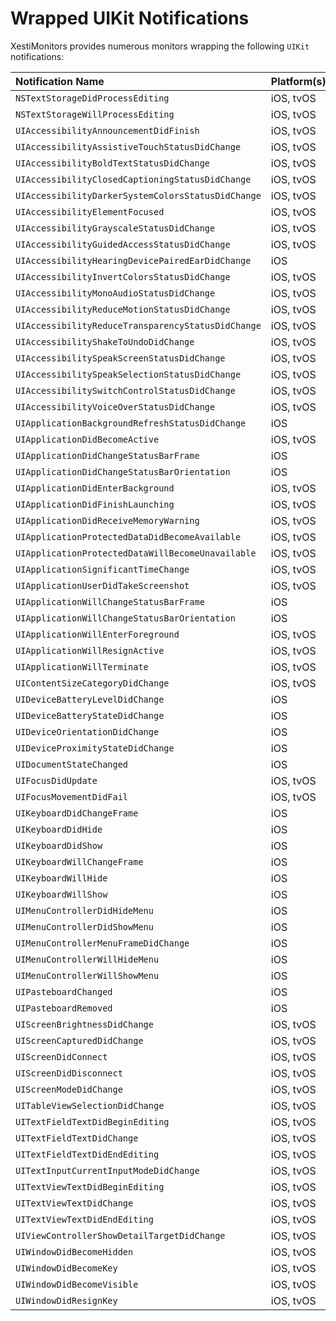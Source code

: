 # Wrapped UIKit Notifications

XestiMonitors provides numerous monitors wrapping the following `UIKit`
notifications:

Notification Name                                  | Platform(s) | Monitor
:------------------------------------------------- |:----------- |:-------
`NSTextStorageDidProcessEditing`                   | iOS, tvOS   | [TextStorageMonitor][text_storage_monitor]
`NSTextStorageWillProcessEditing`                  | iOS, tvOS   | [TextStorageMonitor][text_storage_monitor]
`UIAccessibilityAnnouncementDidFinish`             | iOS, tvOS   | [AccessibilityAnnouncementMonitor][accessibility_announcement_monitor]
`UIAccessibilityAssistiveTouchStatusDidChange`     | iOS, tvOS   | [AccessibilityStatusMonitor][accessibility_status_monitor]
`UIAccessibilityBoldTextStatusDidChange`           | iOS, tvOS   | [AccessibilityStatusMonitor][accessibility_status_monitor]
`UIAccessibilityClosedCaptioningStatusDidChange`   | iOS, tvOS   | [AccessibilityStatusMonitor][accessibility_status_monitor]
`UIAccessibilityDarkerSystemColorsStatusDidChange` | iOS, tvOS   | [AccessibilityStatusMonitor][accessibility_status_monitor]
`UIAccessibilityElementFocused`                    | iOS, tvOS   | [AccessibilityElementMonitor][accessibility_element_monitor]
`UIAccessibilityGrayscaleStatusDidChange`          | iOS, tvOS   | [AccessibilityStatusMonitor][accessibility_status_monitor]
`UIAccessibilityGuidedAccessStatusDidChange`       | iOS, tvOS   | [AccessibilityStatusMonitor][accessibility_status_monitor]
`UIAccessibilityHearingDevicePairedEarDidChange`   | iOS         | [AccessibilityStatusMonitor][accessibility_status_monitor]
`UIAccessibilityInvertColorsStatusDidChange`       | iOS, tvOS   | [AccessibilityStatusMonitor][accessibility_status_monitor]
`UIAccessibilityMonoAudioStatusDidChange`          | iOS, tvOS   | [AccessibilityStatusMonitor][accessibility_status_monitor]
`UIAccessibilityReduceMotionStatusDidChange`       | iOS, tvOS   | [AccessibilityStatusMonitor][accessibility_status_monitor]
`UIAccessibilityReduceTransparencyStatusDidChange` | iOS, tvOS   | [AccessibilityStatusMonitor][accessibility_status_monitor]
`UIAccessibilityShakeToUndoDidChange`              | iOS, tvOS   | [AccessibilityStatusMonitor][accessibility_status_monitor]
`UIAccessibilitySpeakScreenStatusDidChange`        | iOS, tvOS   | [AccessibilityStatusMonitor][accessibility_status_monitor]
`UIAccessibilitySpeakSelectionStatusDidChange`     | iOS, tvOS   | [AccessibilityStatusMonitor][accessibility_status_monitor]
`UIAccessibilitySwitchControlStatusDidChange`      | iOS, tvOS   | [AccessibilityStatusMonitor][accessibility_status_monitor]
`UIAccessibilityVoiceOverStatusDidChange`          | iOS, tvOS   | [AccessibilityStatusMonitor][accessibility_status_monitor]
`UIApplicationBackgroundRefreshStatusDidChange`    | iOS         | [BackgroundRefreshMonitor][background_refresh_monitor]
`UIApplicationDidBecomeActive`                     | iOS, tvOS   | [ApplicationStateMonitor][application_state_monitor]
`UIApplicationDidChangeStatusBarFrame`             | iOS         | [StatusBarMonitor][status_bar_monitor]
`UIApplicationDidChangeStatusBarOrientation`       | iOS         | [StatusBarMonitor][status_bar_monitor]
`UIApplicationDidEnterBackground`                  | iOS, tvOS   | [ApplicationStateMonitor][application_state_monitor]
`UIApplicationDidFinishLaunching`                  | iOS, tvOS   | [ApplicationStateMonitor][application_state_monitor]
`UIApplicationDidReceiveMemoryWarning`             | iOS, tvOS   | [MemoryMonitor][memory_monitor]
`UIApplicationProtectedDataDidBecomeAvailable`     | iOS, tvOS   | [ProtectedDataMonitor][protected_data_monitor]
`UIApplicationProtectedDataWillBecomeUnavailable`  | iOS, tvOS   | [ProtectedDataMonitor][protected_data_monitor]
`UIApplicationSignificantTimeChange`               | iOS, tvOS   | [TimeMonitor][time_monitor]
`UIApplicationUserDidTakeScreenshot`               | iOS, tvOS   | [ScreenshotMonitor][screenshot_monitor]
`UIApplicationWillChangeStatusBarFrame`            | iOS         | [StatusBarMonitor][status_bar_monitor]
`UIApplicationWillChangeStatusBarOrientation`      | iOS         | [StatusBarMonitor][status_bar_monitor]
`UIApplicationWillEnterForeground`                 | iOS, tvOS   | [ApplicationStateMonitor][application_state_monitor]
`UIApplicationWillResignActive`                    | iOS, tvOS   | [ApplicationStateMonitor][application_state_monitor]
`UIApplicationWillTerminate`                       | iOS, tvOS   | [ApplicationStateMonitor][application_state_monitor]
`UIContentSizeCategoryDidChange`                   | iOS, tvOS   | ContentSizeCategoryMonitor (_see_ [#13](https://github.com/eBardX/XestiMonitors/issues/13))
`UIDeviceBatteryLevelDidChange`                    | iOS         | [BatteryMonitor][battery_monitor]
`UIDeviceBatteryStateDidChange`                    | iOS         | [BatteryMonitor][battery_monitor]
`UIDeviceOrientationDidChange`                     | iOS         | [OrientationMonitor][orientation_monitor]
`UIDeviceProximityStateDidChange`                  | iOS         | [ProximityMonitor][proximity_monitor]
`UIDocumentStateChanged`                           | iOS         | [DocumentStateMonitor][document_state_monitor]
`UIFocusDidUpdate`                                 | iOS, tvOS   | [FocusMonitor][focus_monitor]
`UIFocusMovementDidFail`                           | iOS, tvOS   | [FocusMonitor][focus_monitor]
`UIKeyboardDidChangeFrame`                         | iOS         | [KeyboardMonitor][keyboard_monitor]
`UIKeyboardDidHide`                                | iOS         | [KeyboardMonitor][keyboard_monitor]
`UIKeyboardDidShow`                                | iOS         | [KeyboardMonitor][keyboard_monitor]
`UIKeyboardWillChangeFrame`                        | iOS         | [KeyboardMonitor][keyboard_monitor]
`UIKeyboardWillHide`                               | iOS         | [KeyboardMonitor][keyboard_monitor]
`UIKeyboardWillShow`                               | iOS         | [KeyboardMonitor][keyboard_monitor]
`UIMenuControllerDidHideMenu`                      | iOS         | [MenuControllerMonitor][menu_controller_monitor]
`UIMenuControllerDidShowMenu`                      | iOS         | [MenuControllerMonitor][menu_controller_monitor]
`UIMenuControllerMenuFrameDidChange`               | iOS         | [MenuControllerMonitor][menu_controller_monitor]
`UIMenuControllerWillHideMenu`                     | iOS         | [MenuControllerMonitor][menu_controller_monitor]
`UIMenuControllerWillShowMenu`                     | iOS         | [MenuControllerMonitor][menu_controller_monitor]
`UIPasteboardChanged`                              | iOS         | [PasteboardMonitor][pasteboard_monitor]
`UIPasteboardRemoved`                              | iOS         | [PasteboardMonitor][pasteboard_monitor]
`UIScreenBrightnessDidChange`                      | iOS, tvOS   | [ScreenBrightnessMonitor][screen_brightness_monitor]
`UIScreenCapturedDidChange`                        | iOS, tvOS   | [ScreenCapturedMonitor][screen_captured_monitor]
`UIScreenDidConnect`                               | iOS, tvOS   | [ScreenConnectionMonitor][screen_connection_monitor]
`UIScreenDidDisconnect`                            | iOS, tvOS   | [ScreenConnectionMonitor][screen_connection_monitor]
`UIScreenModeDidChange`                            | iOS, tvOS   | [ScreenModeMonitor][screen_mode_monitor]
`UITableViewSelectionDidChange`                    | iOS, tvOS   | [TableViewSelectionMonitor][table_view_selection_monitor]
`UITextFieldTextDidBeginEditing`                   | iOS, tvOS   | [TextFieldTextMonitor][text_field_text_monitor]
`UITextFieldTextDidChange`                         | iOS, tvOS   | [TextFieldTextMonitor][text_field_text_monitor]
`UITextFieldTextDidEndEditing`                     | iOS, tvOS   | [TextFieldTextMonitor][text_field_text_monitor]
`UITextInputCurrentInputModeDidChange`             | iOS, tvOS   | [TextInputModeMonitor][text_input_mode_monitor]
`UITextViewTextDidBeginEditing`                    | iOS, tvOS   | [TextViewTextMonitor][text_view_text_monitor]
`UITextViewTextDidChange`                          | iOS, tvOS   | [TextViewTextMonitor][text_view_text_monitor]
`UITextViewTextDidEndEditing`                      | iOS, tvOS   | [TextViewTextMonitor][text_view_text_monitor]
`UIViewControllerShowDetailTargetDidChange`        | iOS, tvOS   | [ViewControllerShowDetailTargetMonitor][view_controller_show_detail_target_monitor]
`UIWindowDidBecomeHidden`                          | iOS, tvOS   | [WindowMonitor][window_monitor]
`UIWindowDidBecomeKey`                             | iOS, tvOS   | [WindowMonitor][window_monitor]
`UIWindowDidBecomeVisible`                         | iOS, tvOS   | [WindowMonitor][window_monitor]
`UIWindowDidResignKey`                             | iOS, tvOS   | [WindowMonitor][window_monitor]

[accessibility_announcement_monitor]:           https://eBardX.github.io/XestiMonitors/Classes/AccessibilityAnnouncementMonitor.html
[accessibility_element_monitor]:                https://eBardX.github.io/XestiMonitors/Classes/AccessibilityElementMonitor.html
[accessibility_status_monitor]:                 https://eBardX.github.io/XestiMonitors/Classes/AccessibilityStatusMonitor.html
[application_state_monitor]:                    https://eBardX.github.io/XestiMonitors/Classes/ApplicationStateMonitor.html
[background_refresh_monitor]:                   https://eBardX.github.io/XestiMonitors/Classes/BackgroundRefreshMonitor.html
[battery_monitor]:                              https://eBardX.github.io/XestiMonitors/Classes/BatteryMonitor.html
[document_state_monitor]:                       https://eBardX.github.io/XestiMonitors/Classes/DocumentStateMonitor.html
[focus_monitor]:                                https://eBardX.github.io/XestiMonitors/Classes/FocusMonitor.html
[keyboard_monitor]:                             https://eBardX.github.io/XestiMonitors/Classes/KeyboardMonitor.html
[memory_monitor]:                               https://eBardX.github.io/XestiMonitors/Classes/MemoryMonitor.html
[menu_controller_monitor]:                      https://eBardX.github.io/XestiMonitors/Classes/MenuControllerMonitor.html
[orientation_monitor]:                          https://eBardX.github.io/XestiMonitors/Classes/OrientationMonitor.html
[pasteboard_monitor]:                           https://eBardX.github.io/XestiMonitors/Classes/PasteboardMonitor.html
[protected_data_monitor]:                       https://eBardX.github.io/XestiMonitors/Classes/ProtectedDataMonitor.html
[proximity_monitor]:                            https://eBardX.github.io/XestiMonitors/Classes/ProximityMonitor.html
[screen_brightness_monitor]:                    https://eBardX.github.io/XestiMonitors/Classes/ScreenBrightnessMonitor.html
[screen_captured_monitor]:                      https://eBardX.github.io/XestiMonitors/Classes/ScreenCapturedMonitor.html
[screen_connection_monitor]:                    https://eBardX.github.io/XestiMonitors/Classes/ScreenConnectionMonitor.html
[screen_mode_monitor]:                          https://eBardX.github.io/XestiMonitors/Classes/ScreenModeMonitor.html
[screenshot_monitor]:                           https://eBardX.github.io/XestiMonitors/Classes/ScreenshotMonitor.html
[status_bar_monitor]:                           https://eBardX.github.io/XestiMonitors/Classes/StatusBarMonitor.html
[table_view_selection_monitor]:                 https://eBardX.github.io/XestiMonitors/Classes/TableViewSelectionMonitor.html
[text_field_text_monitor]:                      https://eBardX.github.io/XestiMonitors/Classes/TextFieldTextMonitor.html
[text_input_mode_monitor]:                      https://eBardX.github.io/XestiMonitors/Classes/TextInputModeMonitor.html
[text_storage_monitor]:                         https://eBardX.github.io/XestiMonitors/Classes/TextStorageMonitor.html
[text_view_text_monitor]:                       https://eBardX.github.io/XestiMonitors/Classes/TextViewTextMonitor.html
[time_monitor]:                                 https://eBardX.github.io/XestiMonitors/Classes/TimeMonitor.html
[view_controller_show_detail_target_monitor]:   https://eBardX.github.io/XestiMonitors/Classes/ViewControllerShowDetailTargetMonitor.html
[window_monitor]:                               https://eBardX.github.io/XestiMonitors/Classes/WindowMonitor.html
